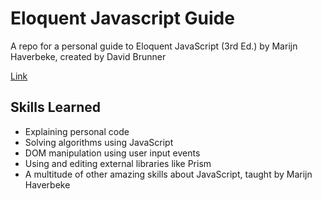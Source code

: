 # Eloquent Javascript Guide
A repo for a personal guide to Eloquent JavaScript (3rd Ed.) by Marijn Haverbeke, created by David Brunner

[Link](https://eloquent-javascript-guide.netlify.app/)

## Skills Learned
- Explaining personal code
- Solving algorithms using JavaScript
- DOM manipulation using user input events
- Using and editing external libraries like Prism
- A multitude of other amazing skills about JavaScript, taught by Marijn Haverbeke
